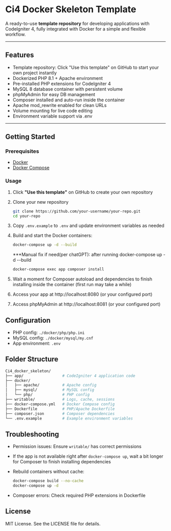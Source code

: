 # Ci4 Docker Skeleton Template

A ready-to-use **template repository** for developing applications with CodeIgniter 4, fully integrated with Docker for a simple and flexible workflow.

---

## Features

- Template repository: Click "Use this template" on GitHub to start your own project instantly
- Dockerized PHP 8.1 + Apache environment
- Pre-installed PHP extensions for CodeIgniter 4
- MySQL 8 database container with persistent volume
- phpMyAdmin for easy DB management
- Composer installed and auto-run inside the container
- Apache mod_rewrite enabled for clean URLs
- Volume mounting for live code editing
- Environment variable support via .env

---

## Getting Started

### Prerequisites

- [Docker](https://www.docker.com/get-started)
- [Docker Compose](https://docs.docker.com/compose/install/)

### Usage

1. Click **"Use this template"** on GitHub to create your own repository
2. Clone your new repository

   ```bash
   git clone https://github.com/your-username/your-repo.git
   cd your-repo
   ```

3. Copy `.env.example` to `.env` and update environment variables as needed
4. Build and start the Docker containers:

   ```bash
   docker-compose up -d --build
   ```

   ***Manual fix if need(per chatGPT):
   after running docker-compose up -d --build

   ```bash
   docker-compose exec app composer install
   ```

5. Wait a moment for Composer autoload and dependencies to finish installing inside the container (first run may take a while)
6. Access your app at http://localhost:8080 (or your configured port)
7. Access phpMyAdmin at http://localhost:8081 (or your configured port)

## Configuration
- PHP config: `./docker/php/php.ini`
- MySQL config: `./docker/mysql/my.cnf`
- App environment: `.env`

## Folder Structure

```bash
Ci4_docker_skeleton/
├── app/                 # CodeIgniter 4 application code
├── docker/
│   ├── apache/          # Apache config
│   ├── mysql/           # MySQL config
│   └── php/             # PHP config
├── writable/            # Logs, cache, sessions
├── docker-compose.yml   # Docker Compose config
├── Dockerfile           # PHP/Apache Dockerfile
├── composer.json        # Composer dependencies
└── .env.example         # Example environment variables
```

## Troubleshooting
- Permission issues: Ensure `writable/` has correct permissions
- If the app is not available right after `docker-compose up`, wait a bit longer for Composer to finish installing dependencies
- Rebuild containers without cache:
  ```bash
  docker-compose build --no-cache
  docker-compose up -d
  ```

  

- Composer errors: Check required PHP extensions in Dockerfile

## License
MIT License. See the LICENSE file for details.
